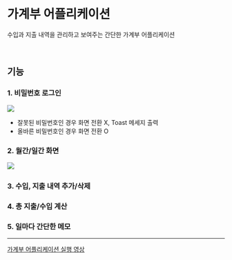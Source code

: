 # 가계부 어플리케이션

수입과 지출 내역을 관리하고 보여주는 간단한 가계부 어플리케이션

<br/>



## 기능

### 1. 비밀번호 로그인

<img src="https://github.com/Ji-Yeon-98/account_book/blob/main/%EB%B9%84%EB%B0%80%EB%B2%88%ED%98%B8.gif">

- 잘못된 비밀번호인 경우 화면 전환 X, Toast 메세지 출력
- 올바른 비밀번호인 경우 화면 전환 O


### 2. 월간/일간 화면

<img src="https://github.com/Ji-Yeon-98/account_book/blob/main/%EC%9D%BC%EA%B0%84.gif">

<img src="">

### 3. 수입, 지출 내역 추가/삭제
### 4. 총 지출/수입 계산
### 5. 일마다 간단한 메모

---


[가계부 어플리케이션 실행 영상](https://drive.google.com/file/d/1SGawJb056AnLEn3jcwWeWYvg66ku28xy/view?usp=drive_link)
